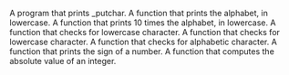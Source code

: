 A program that prints _putchar.
A function that prints the alphabet, in lowercase.
A function that prints 10 times the alphabet, in lowercase.
A function that checks for lowercase character.
A function that checks for lowercase character.
A function that checks for alphabetic character.
A function that prints the sign of a number.
A function that computes the absolute value of an integer.
